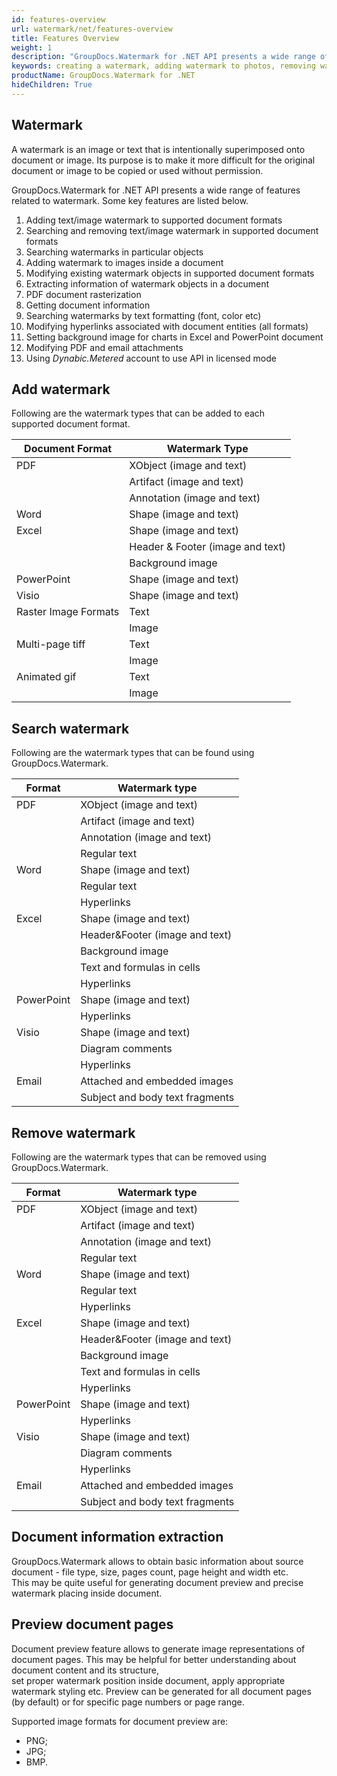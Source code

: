 ```yaml
---
id: features-overview
url: watermark/net/features-overview
title: Features Overview
weight: 1
description: "GroupDocs.Watermark for .NET API presents a wide range of features like creating a watermark, removing watermark, adding watermark to photos, removing watermark from photo and more."
keywords: creating a watermark, adding watermark to photos, removing watermark, removing watermark from photo 
productName: GroupDocs.Watermark for .NET
hideChildren: True
---
```

## Watermark

A watermark is an image or text that is intentionally superimposed onto document or image. Its purpose is to make it more difficult for the original document or image to be copied or used without permission.

GroupDocs.Watermark for .NET API presents a wide range of features related to watermark. Some key features are listed below.

1. Adding text/image watermark to supported document formats
2. Searching and removing text/image watermark in supported document formats
3. Searching watermarks in particular objects
4. Adding watermark to images inside a document
5. Modifying existing watermark objects in supported document formats
6. Extracting information of watermark objects in a document
7. PDF document rasterization
8. Getting document information
9. Searching watermarks by text formatting (font, color etc)
10. Modifying hyperlinks associated with document entities (all formats)
11. Setting background image for charts in Excel and PowerPoint document
12. Modifying PDF and email attachments
13. Using *Dynabic.Metered* account to use API in licensed mode

## Add watermark

Following are the watermark types that can be added to each supported document format.

| Document Format      | Watermark Type |
| -------------------- | --- |
| PDF                  | XObject (image and text) |
|                      | Artifact (image and text)  |
|                      | Annotation (image and text) |
| Word                 | Shape (image and text) |
| Excel                | Shape (image and text) |
|                      | Header & Footer (image and text) |
|                      | Background image |
| PowerPoint           | Shape (image and text) |
| Visio                | Shape (image and text) |
| Raster Image Formats | Text |
|                      | Image |
| Multi-page tiff      | Text |
|                      | Image |
| Animated gif         | Text |
|                      | Image |

## Search watermark

Following are the watermark types that can be found using GroupDocs.Watermark.

| Format     | Watermark type |
| ---------- | --- |
| PDF        | XObject (image and text) |
|            | Artifact (image and text) |
|            | Annotation (image and text) |
|            | Regular text |
| Word       | Shape (image and text) |
|            | Regular text |
|            | Hyperlinks |
| Excel      | Shape (image and text) |
|            | Header&Footer (image and text) |
|            | Background image |
|            | Text and formulas in cells |
|            | Hyperlinks |
| PowerPoint | Shape (image and text) |
|            | Hyperlinks |
| Visio      | Shape (image and text) |
|            | Diagram comments |
|            | Hyperlinks |
| Email      | Attached and embedded images |
|            | Subject and body text fragments |

## Remove watermark

Following are the watermark types that can be removed using GroupDocs.Watermark.

| Format     | Watermark type |
| ---------- | --- |
| PDF        | XObject (image and text) |
|            | Artifact (image and text) |
|            | Annotation (image and text) |
|            | Regular text |
| Word       | Shape (image and text) |
|            | Regular text |
|            | Hyperlinks |
| Excel      | Shape (image and text) |
|            | Header&Footer (image and text) |
|            | Background image |
|            | Text and formulas in cells |
|            | Hyperlinks |
| PowerPoint | Shape (image and text) |
|            | Hyperlinks |
| Visio      | Shape (image and text) |
|            | Diagram comments |
|            | Hyperlinks |
| Email      | Attached and embedded images |
|            | Subject and body text fragments |

## Document information extraction

GroupDocs.Watermark allows to obtain basic information about source document - file type, size, pages count, page height and width etc.  
This may be quite useful for generating document preview and precise watermark placing inside document.

## Preview document pages

Document preview feature allows to generate image representations of document pages. This may be helpful for better understanding about document content and its structure,  
set proper watermark position inside document, apply appropriate watermark styling etc. Preview can be generated for all document pages (by default) or for specific page numbers or page range.

Supported image formats for document preview are:

* PNG;
* JPG;
* BMP.
